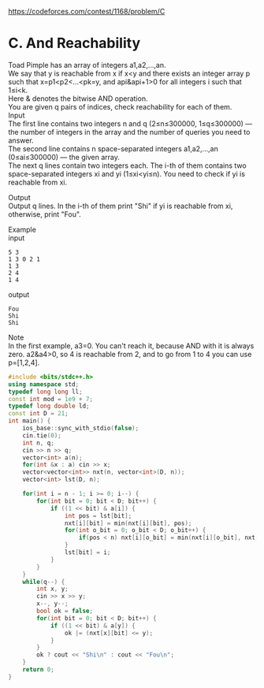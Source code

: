 https://codeforces.com/contest/1168/problem/C

# C. And Reachability<br>
Toad Pimple has an array of integers a1,a2,…,an.<br>
We say that y is reachable from x if x<y and there exists an integer array p such that x=p1<p2<…<pk=y, and api&api+1>0 for all integers i such that 1≤i<k.<br>
Here & denotes the bitwise AND operation.<br>
You are given q pairs of indices, check reachability for each of them.<br>
Input<br>
The first line contains two integers n and q (2≤n≤300000, 1≤q≤300000) — the number of integers in the array and the number of queries you need to answer.<br>
The second line contains n space-separated integers a1,a2,…,an (0≤ai≤300000) — the given array.<br>
The next q lines contain two integers each. The i-th of them contains two space-separated integers xi and yi (1≤xi<yi≤n). You need to check if yi is reachable from xi.<br>

Output<br>
Output q lines. In the i-th of them print "Shi" if yi is reachable from xi, otherwise, print "Fou".<br>

Example<br>
input<br>
```
5 3
1 3 0 2 1
1 3
2 4
1 4
```
output<br>
```
Fou
Shi
Shi
```
Note<br>
In the first example, a3=0. You can't reach it, because AND with it is always zero. a2&a4>0, so 4 is reachable from 2, and to go from 1 to 4 you can use p=[1,2,4].<br>



```cpp
#include <bits/stdc++.h>
using namespace std;
typedef long long ll;
const int mod = 1e9 + 7;
typedef long double ld;
const int D = 21;
int main() {
    ios_base::sync_with_stdio(false);
    cin.tie(0);
    int n, q;
    cin >> n >> q;
    vector<int> a(n);
    for(int &x : a) cin >> x;
    vector<vector<int>> nxt(n, vector<int>(D, n));
    vector<int> lst(D, n);

    for(int i = n - 1; i >= 0; i--) {
        for(int bit = 0; bit < D; bit++) {
            if ((1 << bit) & a[i]) {
                int pos = lst[bit];
                nxt[i][bit] = min(nxt[i][bit], pos);
                for(int o_bit = 0; o_bit < D; o_bit++) {
                    if(pos < n) nxt[i][o_bit] = min(nxt[i][o_bit], nxt[pos][o_bit]);
                }
                lst[bit] = i;
            }
        }
    }
    while(q--) {
        int x, y;
        cin >> x >> y;
        x--, y--;
        bool ok = false;
        for(int bit = 0; bit < D; bit++) {
            if ((1 << bit) & a[y]) {
                ok |= (nxt[x][bit] <= y);
            }
        }
        ok ? cout << "Shi\n" : cout << "Fou\n";
    }
    return 0;
}

```
